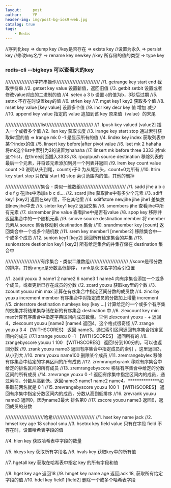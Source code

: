 ```yaml
---
layout:     post
author:     YF
header-img: img/post-bg-ios9-web.jpg
catalog: true
tags:
    - Redis
---
```

//序列化key => dump key
//key是否存在 => exists key
//设置为永久  => persist key
//修改key名字 => rename key newkey
//key 所存储的值的类型 => type key

### redis-cli --bigkeys 可以查看大的key

//////////////////字符串操作///////////////////////////
//1. getrange key start end  截取字符串
//2. getset key value 设置新值，返回旧值
//3. getbit  setbit 设置或者修改value对应的二进制的值
//4. setex a 3 b  设置 a的值为b，3秒后过期
//5. setnx  不存在时设置key的值
//6. strlen key 
//7. mget key1 key2 获取多个值
//8. mset key value [key value] 设置多个值 
//9. incr key  decr key  值 增加 减少
//10. append key value 指定的 value 追加到该 key 原来值（value）的末尾


//////////////////////list/////////////////////////////
//1. lpush key valued [value2] 插入一个或者多个值
//2. llen key  获取长度
//3. lrange key start stop  通过索引获取list里的值  => lrange mk 0 -1  是显示所有的值 
//4. lindex key index 获取列表中某个index的值
//5. linsert key before|after pivot value
//6. lset mk 2 hahaha  将mk这个list中索引为2的设置为hahaha
//7. linsert mk before three 3333   对mk这个list，在three前面插入3333
//8. rpoplpush source destination   移除列表的最后一个元素，并将该元素添加到另一个列表并返回
//9. lrem key count value  count >0 说明从头到尾，count小于0 为从尾到头，count=0为所有
//10. ltrim key start stop 只保留 start 和 stop 索引范围内的值，其他的删掉 


//////////////////////集合 - 类似一维数组////////////////////////////
//1. sadd jihe a b c d e f g  在jihe中添加a b c d....
//2. scard jihe  获取jihe中有多少个元素
//3. sdiff key1 [key2]  返回在key1里，不在其他里
//4. sdiffstore newjihe jihe jihe1  差集放到newjihe中去
//5. sinter key1 key2 返回交集
//6. smembers jihe 查看jihe中所有元素
//7. sismember jihe value 查看jihe中是否有value
//8. spop key 移除并返回集合中的一个随机元素
//9. smove source destination member  将 member 元素从 source 集合移动到 destination 集合
//10. srandmember key [count] 返回集合中一个或多个随机数
//11. srem key member1 [member2] 移除集合中一个或多个成员
//12. sunion key1 [key2] 返回所有给定集合的并集
//13. sunionstore destionion key1 [key2] 所有给定集合的并集存储在 destination 集合中


//////////////////////有序集合 - 类似二维数组////////////////////////
//score是带分数的排序，其他range是分数高低排序， rank是获取名字的索引位置

//1. zadd youxu 3 name1 2 name2 6 name3 1 name4 向有序集合添加一个或多个成员，或者更新已存在成员的分数
//2. zcard youxu 获取key里的个数
//3. zcount youxu min max  计算在有序集合中指定区间分数的成员数
//4. zincrby youxu increment member   有序集合中对指定成员的分数加上增量 increment
//5. zinterstore destination numkeys key [key ...]  计算给定的一个或多个有序集的交集并将结果集存储在新的有序集合 destination 中
//6. zlexcount key min max计算有序集合中指定字典区间内成员数量。举例 zlexcount youxu - +  返回4，zlexcount youxu [name2 [name4 返回4，这个格式很奇怪
//7. zrange youxu 3 4 【WITHSCORES】  返回 name3。通过索引区间返回有序集合指定区间内的成员
    //7.1 zrange youxu 0 -1 【WITHSCORES】 返回所有的
//8. zrangebyscore youxu 1 100 【WITHSCORES】  返回1分到100分的，可以也返回分数
//9. zrank youxu name3   返回有序集合中指定成员的索引  ，这里返回3，从小到大
//10. zrem youxu name100  删除某个成员
//11. zremrangebylex  移除有序集合中给定的字典区间的所有成员
//12. zremrangebyrank 移除有序集合中给定的排名区间的所有成员
//13. zremrangebyscore 移除有序集合中给定的分数区间的所有成员
//14. zrevrange youxu 0 -1 返回有序集中指定区间内的成员，通过索引，分数从高到低。返回name3 name1 name2 name4。**************如果取前两名就是 0 1
//15. zrevrangebyscore youxu 100 1 【WITHSCORES】 返回有序集中指定分数区间内的成员，分数从高到低排序
//16. zrevrank youxu name3  返回0，因为name3最大 排名第0
//17. zscore youxu name3 返回6，返回成员的分数


////////////////////////哈希//////////////////////////
//1. hset key name jack
//2. hmset key age 18 school smu
//3. hsetnx key field value  只有在字段 field 不存在时，设置哈希表字段的值

//4. hlen key 获取哈希表中字段的数量

//5. hkeys key 获取所有字段名
//6. hvals key 获取key中的所有值

//7. hgetall key 获取在哈希表中指定 key 的所有字段和值

//8. hget key age 返回18
//9. hmget key name age 返回jack 18, 获取所有给定字段的值
//10. hdel key field1 [field2] 删除一个或多个哈希表字段
